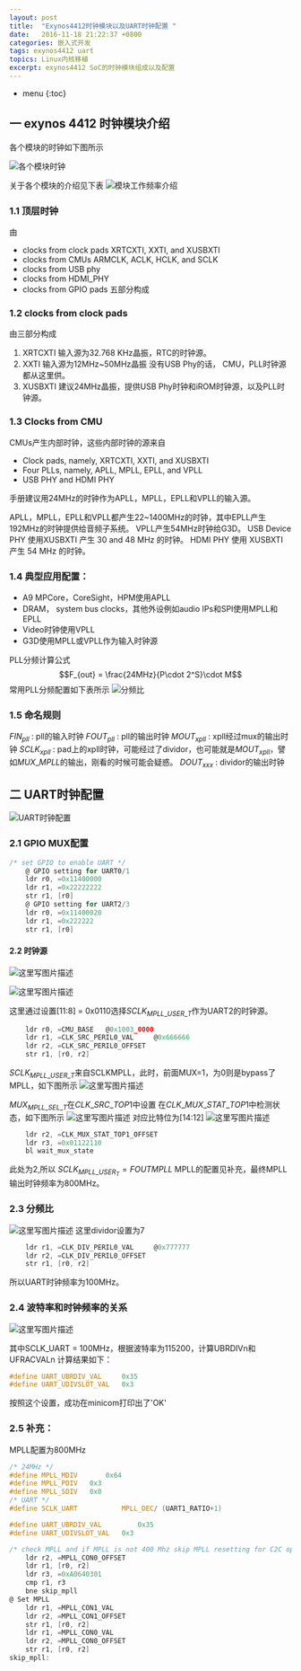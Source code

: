 ```yaml
---
layout: post
title:  "Exynos4412时钟模块以及UART时钟配置 "
date:   2016-11-18 21:22:37 +0800
categories: 嵌入式开发
tags: exynos4412 uart
topics: Linux内核移植
excerpt: exynos4412 SoC的时钟模块组成以及配置
---
```


* menu
{:toc}

## 一 exynos 4412 时钟模块介绍
各个模块的时钟如下图所示

![各个模块时钟](http://img.blog.csdn.net/20161118230846637)

关于各个模块的介绍见下表
![模块工作频率介绍](http://img.blog.csdn.net/20161118231027093)

### 1.1 顶层时钟

由

- clocks from clock pads
XRTCXTI, XXTI, and XUSBXTI
- clocks from CMUs
ARMCLK, ACLK, HCLK, and SCLK
- clocks from USB phy
- clocks from HDMI_PHY
- clocks from GPIO pads
五部分构成

### 1.2 clocks from clock pads
由三部分构成

1. XRTCXTI
 输入源为32.768 KHz晶振，RTC的时钟源。
2. XXTI
输入源为12MHz~50MHz晶振
没有USB Phy的话， CMU，PLL时钟源都从这里供。
3. XUSBXTI
 建议24MHz晶振，提供USB Phy时钟和iROM时钟源，以及PLL时钟源。

### 1.3 Clocks from CMU

CMUs产生内部时钟，这些内部时钟的源来自

- Clock pads, namely, XRTCXTI, XXTI, and XUSBXTI
- Four PLLs, namely, APLL, MPLL, EPLL, and VPLL
- USB PHY and HDMI PHY

手册建议用24MHz的时钟作为APLL，MPLL，EPLL和VPLL的输入源。

APLL，MPLL，EPLL和VPLL都产生22~1400MHz的时钟，其中EPLL产生192MHz的时钟提供给音频子系统。
VPLL产生54MHz时钟给G3D。
USB Device PHY 使用XUSBXTI 产生 30 and 48 MHz 的时钟。
HDMI PHY 使用 XUSBXTI 产生 54 MHz 的时钟。

### 1.4 典型应用配置：

- A9 MPCore，CoreSight，HPM使用APLL
- DRAM， system bus clocks，其他外设例如audio IPs和SPI使用MPLL和EPLL
- Video时钟使用VPLL
- G3D使用MPLL或VPLL作为输入时钟源

PLL分频计算公式
$$F_{out} = \frac{24MHz}{P\cdot 2^S}\cdot M$$
常用PLL分频配置如下表所示
![分频比](http://img.blog.csdn.net/20161119094425227)

### 1.5 命名规则
$FIN_{pll}$ : pll的输入时钟
$FOUT_{pll}$ : pll的输出时钟
$MOUT_{xpll}$ : xpll经过mux的输出时钟
$SCLK_{xpll}$ : pad上的xpll时钟，可能经过了dividor，也可能就是$MOUT_{xpll}$，譬如$MUX\_MPLL$的输出，刚看的时候可能会疑惑。
$DOUT_{xxx}$ : dividor的输出时钟

## 二 UART时钟配置
![UART时钟配置](http://img.blog.csdn.net/20161119213327256)

### 2.1 GPIO MUX配置

```c
/* set GPIO to enable UART */
	@ GPIO setting for UART0/1
	ldr	r0, =0x11400000
	ldr	r1, =0x22222222
	str r1, [r0]
	@ GPIO setting for UART2/3
	ldr	r0, =0x11400020
	ldr	r1, =0x222222
	str	r1, [r0]
```
	
#### 2.2 时钟源

![这里写图片描述](http://img.blog.csdn.net/20161119214310797)

![这里写图片描述](http://img.blog.csdn.net/20161119214649334)

这里通过设置[11:8] = 0x0110选择$SCLK_{MPLL\_USER\_T}$作为UART2的时钟源。

```c
	ldr	r0, =CMU_BASE	@0x1003_0000
	ldr	r1, =CLK_SRC_PERIL0_VAL		@0x666666
	ldr	r2, =CLK_SRC_PERIL0_OFFSET
	str	r1, [r0, r2]
```

$SCLK_{MPLL\_USER\_T}$来自SCLKMPLL，此时，前面MUX=1，为0则是bypass了MPLL，如下图所示
![这里写图片描述](http://img.blog.csdn.net/20161119215807705)

$MUX_{MPLL\_SEL\_T}$在$CLK\_SRC\_TOP1$中设置
在$CLK\_MUX\_STAT\_TOP1$中检测状态，如下图所示
![这里写图片描述](http://img.blog.csdn.net/20161119222731607)
对应比特位为[14:12]
![这里写图片描述](http://img.blog.csdn.net/20161119222858750)

```c
	ldr r2, =CLK_MUX_STAT_TOP1_OFFSET
	ldr r3, =0x01122110
	bl wait_mux_state
```

此处为2,所以 $SCLK_{MPLL\_USER_T}=FOUTMPLL$
MPLL的配置见补充，最终MPLL输出时钟频率为800MHz。

### 2.3 分频比

![这里写图片描述](http://img.blog.csdn.net/20161119214912900)
这里dividor设置为7

```c
	ldr	r1, =CLK_DIV_PERIL0_VAL		@0x777777
	ldr	r2, =CLK_DIV_PERIL0_OFFSET
	str	r1, [r0, r2]
```

所以UART时钟频率为100MHz。

### 2.4 波特率和时钟频率的关系

![这里写图片描述](http://img.blog.csdn.net/20161120102651187)

其中SCLK_UART = 100MHz，根据波特率为115200，计算UBRDIVn和UFRACVALn
计算结果如下：

```c
#define UART_UBRDIV_VAL	    0x35
#define UART_UDIVSLOT_VAL	0x3
```

按照这个设置，成功在minicom打印出了'OK'

### 2.5 补充：
MPLL配置为800MHz

```c
/* 24MHz */
#define MPLL_MDIV   	0x64
#define MPLL_PDIV	0x3
#define MPLL_SDIV	0x0
/* UART */
#define SCLK_UART           MPLL_DEC/ (UART1_RATIO+1)

#define UART_UBRDIV_VAL	    	0x35
#define UART_UDIVSLOT_VAL	0x3

```

```c
/* check MPLL and if MPLL is not 400 Mhz skip MPLL resetting for C2C operation */
	ldr	r2, =MPLL_CON0_OFFSET
	ldr r1, [r0, r2]
	ldr r3, =0xA0640301
	cmp r1, r3
	bne skip_mpll
@ Set MPLL
	ldr	r1, =MPLL_CON1_VAL
	ldr	r2, =MPLL_CON1_OFFSET
	str	r1, [r0, r2]
	ldr	r1, =MPLL_CON0_VAL
	ldr	r2, =MPLL_CON0_OFFSET
	str	r1, [r0, r2]
skip_mpll:
```

